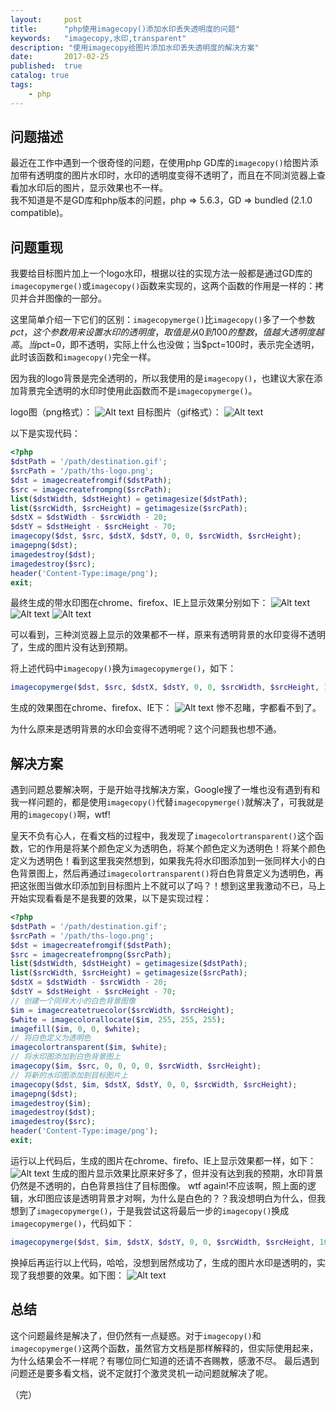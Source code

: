 ```yaml
---
layout:     post
title:      "php使用imagecopy()添加水印丢失透明度的问题"
keywords:   "imagecopy,水印,transparent" 
description: "使用imagecopy给图片添加水印丢失透明度的解决方案"
date:       2017-02-25
published:  true 
catalog: true
tags:
    - php 
---
```


## 问题描述
最近在工作中遇到一个很奇怪的问题，在使用php GD库的`imagecopy()`给图片添加带有透明度的图片水印时，水印的透明度变得不透明了，而且在不同浏览器上查看加水印后的图片，显示效果也不一样。<br>
我不知道是不是GD库和php版本的问题，php => 5.6.3，GD => bundled (2.1.0 compatible)。

## 问题重现
我要给目标图片加上一个logo水印，根据以往的实现方法一般都是通过GD库的`imagecopymerge()`或`imagecopy()`函数来实现的，这两个函数的作用是一样的：拷贝并合并图像的一部分。

这里简单介绍一下它们的区别：`imagecopymerge()`比`imagecopy()`多了一个参数$pct，这个参数用来设置水印的透明度，取值是从0到100的整数，值越大透明度越高。当$pct=0，即不透明，实际上什么也没做；当$pct=100时，表示完全透明，此时该函数和`imagecopy()`完全一样。<br>

因为我的logo背景是完全透明的，所以我使用的是`imagecopy()`，也建议大家在添加背景完全透明的水印时使用此函数而不是`imagecopymerge()`。

logo图（png格式）：
![Alt text](/img/2017/02/ths-logo.png)
目标图片（gif格式）：
![Alt text](/img/2017/02/destination.PNG)

以下是实现代码：

```php
<?php
$dstPath = '/path/destination.gif';
$srcPath = '/path/ths-logo.png';
$dst = imagecreatefromgif($dstPath);
$src = imagecreatefrompng($srcPath);
list($dstWidth, $dstHeight) = getimagesize($dstPath);
list($srcWidth, $srcHeight) = getimagesize($srcPath);
$dstX = $dstWidth - $srcWidth - 20;
$dstY = $dstHeight - $srcHeight - 70;
imagecopy($dst, $src, $dstX, $dstY, 0, 0, $srcWidth, $srcHeight);
imagepng($dst);
imagedestroy($dst);
imagedestroy($src);
header('Content-Type:image/png');
exit;
```

最终生成的带水印图在chrome、firefox、IE上显示效果分别如下：
![Alt text](/img/2017/02/chrome.PNG)
![Alt text](/img/2017/02/firefox.PNG)
![Alt text](/img/2017/02/IE.PNG)

可以看到，三种浏览器上显示的效果都不一样，原来有透明背景的水印变得不透明了，生成的图片没有达到预期。

将上述代码中`imagecopy()`换为`imagecopymerge()`，如下：
```php
imagecopymerge($dst, $src, $dstX, $dstY, 0, 0, $srcWidth, $srcHeight, 100);
```

生成的效果图在chrome、firefox、IE下：
![Alt text](/img/2017/02/chrome-3.PNG)
惨不忍睹，字都看不到了。

为什么原来是透明背景的水印会变得不透明呢？这个问题我也想不通。

## 解决方案
遇到问题总要解决啊，于是开始寻找解决方案，Google搜了一堆也没有遇到有和我一样问题的，都是使用`imagecopy()`代替`imagecopymerge()`就解决了，可我就是用的`imagecopy()`啊，wtf!

皇天不负有心人，在看文档的过程中，我发现了`imagecolortransparent()`这个函数，它的作用是将某个颜色定义为透明色，将某个颜色定义为透明色！将某个颜色定义为透明色！看到这里我突然想到，如果我先将水印图添加到一张同样大小的白色背景图上，然后再通过`imagecolortransparent()`将白色背景定义为透明色，再把这张图当做水印添加到目标图片上不就可以了吗？！想到这里我激动不已，马上开始实现看看是不是我要的效果，以下是实现过程：

```php
<?php
$dstPath = '/path/destination.gif';
$srcPath = '/path/ths-logo.png';
$dst = imagecreatefromgif($dstPath);
$src = imagecreatefrompng($srcPath);
list($dstWidth, $dstHeight) = getimagesize($dstPath);
list($srcWidth, $srcHeight) = getimagesize($srcPath);
$dstX = $dstWidth - $srcWidth - 20;
$dstY = $dstHeight - $srcHeight - 70;
// 创建一个同样大小的白色背景图像
$im = imagecreatetruecolor($srcWidth, $srcHeight);
$white = imagecolorallocate($im, 255, 255, 255);
imagefill($im, 0, 0, $white);
// 将白色定义为透明色
imagecolortransparent($im, $white);
// 将水印图添加到白色背景图上
imagecopy($im, $src, 0, 0, 0, 0, $srcWidth, $srcHeight);
// 将新的水印图添加到目标图片上
imagecopy($dst, $im, $dstX, $dstY, 0, 0, $srcWidth, $srcHeight);
imagepng($dst);
imagedestroy($im);
imagedestroy($dst);
imagedestroy($src);
header('Content-Type:image/png');
exit;
```

运行以上代码后，生成的图片在chrome、firefo、IE上显示效果都一样，如下：
![Alt text](/img/2017/02/IE.PNG)
生成的图片显示效果比原来好多了，但并没有达到我的预期，水印背景仍然是不透明的，白色背景挡住了目标图像。
wtf again!不应该啊，照上面的逻辑，水印图应该是透明背景才对啊，为什么是白色的？？我没想明白为什么，但我想到了`imagecopymerge()`，于是我尝试这将最后一步的`imagecopy()`换成`imagecopymerge()`，代码如下：

```php
imagecopymerge($dst, $im, $dstX, $dstY, 0, 0, $srcWidth, $srcHeight, 100);
```

换掉后再运行以上代码，哈哈，没想到居然成功了，生成的图片水印是透明的，实现了我想要的效果。如下图：
![Alt text](/img/2017/02/chrome-2.PNG)

## 总结
这个问题最终是解决了，但仍然有一点疑惑。对于`imagecopy()`和`imagecopymerge()`这两个函数，虽然官方文档是那样解释的，但实际使用起来，为什么结果会不一样呢？有哪位同仁知道的还请不吝赐教，感激不尽。
最后遇到问题还是要多看文档，说不定就打个激灵灵机一动问题就解决了呢。

（完）

